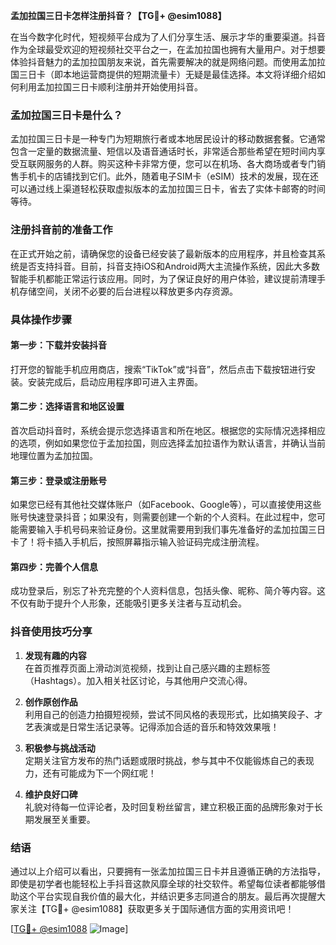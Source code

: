 **孟加拉国三日卡怎样注册抖音？【TG💪+ @esim1088】**

在当今数字化时代，短视频平台成为了人们分享生活、展示才华的重要渠道。抖音作为全球最受欢迎的短视频社交平台之一，在孟加拉国也拥有大量用户。对于想要体验抖音魅力的孟加拉国朋友来说，首先需要解决的就是网络问题。而使用孟加拉国三日卡（即本地运营商提供的短期流量卡）无疑是最佳选择。本文将详细介绍如何利用孟加拉国三日卡顺利注册并开始使用抖音。

### 孟加拉国三日卡是什么？

孟加拉国三日卡是一种专门为短期旅行者或本地居民设计的移动数据套餐。它通常包含一定量的数据流量、短信以及语音通话时长，非常适合那些希望在短时间内享受互联网服务的人群。购买这种卡非常方便，您可以在机场、各大商场或者专门销售手机卡的店铺找到它们。此外，随着电子SIM卡（eSIM）技术的发展，现在还可以通过线上渠道轻松获取虚拟版本的孟加拉国三日卡，省去了实体卡邮寄的时间等待。

### 注册抖音前的准备工作

在正式开始之前，请确保您的设备已经安装了最新版本的应用程序，并且检查其系统是否支持抖音。目前，抖音支持iOS和Android两大主流操作系统，因此大多数智能手机都能正常运行该应用。同时，为了保证良好的用户体验，建议提前清理手机存储空间，关闭不必要的后台进程以释放更多内存资源。

### 具体操作步骤

#### 第一步：下载并安装抖音
打开您的智能手机应用商店，搜索“TikTok”或“抖音”，然后点击下载按钮进行安装。安装完成后，启动应用程序即可进入主界面。

#### 第二步：选择语言和地区设置
首次启动抖音时，系统会提示您选择语言和所在地区。根据您的实际情况选择相应的选项，例如如果您位于孟加拉国，则应选择孟加拉语作为默认语言，并确认当前地理位置为孟加拉国。

#### 第三步：登录或注册账号
如果您已经有其他社交媒体账户（如Facebook、Google等），可以直接使用这些账号快速登录抖音；如果没有，则需要创建一个新的个人资料。在此过程中，您可能需要输入手机号码来验证身份。这里就需要用到我们事先准备好的孟加拉国三日卡了！将卡插入手机后，按照屏幕指示输入验证码完成注册流程。

#### 第四步：完善个人信息
成功登录后，别忘了补充完整的个人资料信息，包括头像、昵称、简介等内容。这不仅有助于提升个人形象，还能吸引更多关注者与互动机会。

### 抖音使用技巧分享

1. **发现有趣的内容**  
   在首页推荐页面上滑动浏览视频，找到让自己感兴趣的主题标签（Hashtags）。加入相关社区讨论，与其他用户交流心得。
   
2. **创作原创作品**  
   利用自己的创造力拍摄短视频，尝试不同风格的表现形式，比如搞笑段子、才艺表演或是日常生活记录等。记得添加合适的音乐和特效效果哦！

3. **积极参与挑战活动**  
   定期关注官方发布的热门话题或限时挑战，参与其中不仅能锻炼自己的表现力，还有可能成为下一个网红呢！

4. **维护良好口碑**  
   礼貌对待每一位评论者，及时回复粉丝留言，建立积极正面的品牌形象对于长期发展至关重要。

### 结语

通过以上介绍可以看出，只要拥有一张孟加拉国三日卡并且遵循正确的方法指导，即使是初学者也能轻松上手抖音这款风靡全球的社交软件。希望每位读者都能够借助这个平台实现自我价值的最大化，并结识更多志同道合的朋友。最后再次提醒大家关注【TG💪+ @esim1088】获取更多关于国际通信方面的实用资讯吧！

[[TG💪+ @esim1088](https://t.me/s/esim1088) ![Image](https://i.postimg.cc/4NQfJmqS/Snipaste-2025-05-13-00-14-12.png)]